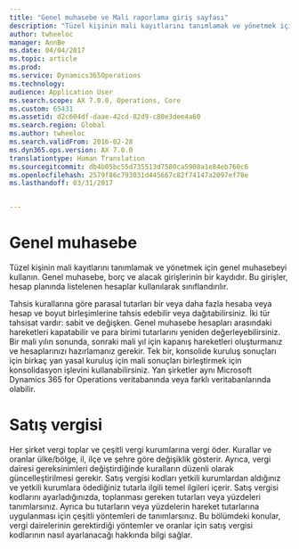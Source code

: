 ```yaml
---
title: "Genel muhasebe ve Mali raporlama giriş sayfası"
description: "Tüzel kişinin mali kayıtlarını tanımlamak ve yönetmek için genel muhasebeyi kullanın. Genel muhasebe, borç ve alacak girişlerinin bir kaydıdır. Bu girişler, hesap planında listelenen hesaplar kullanılarak sınıflandırılır."
author: twheeloc
manager: AnnBe
ms.date: 04/04/2017
ms.topic: article
ms.prod: 
ms.service: Dynamics365Operations
ms.technology: 
audience: Application User
ms.search.scope: AX 7.0.0, Operations, Core
ms.custom: 65431
ms.assetid: d2c604df-daae-42cd-82d9-c80e3dee4a60
ms.search.region: Global
ms.author: twheeloc
ms.search.validFrom: 2016-02-28
ms.dyn365.ops.version: AX 7.0.0
translationtype: Human Translation
ms.sourcegitcommit: db4b05bc55d735513d7580ca5908a1e84eb760c6
ms.openlocfilehash: 2579f86c793031d445667c82f74147a2097ef78e
ms.lasthandoff: 03/31/2017


---
```


# <a name="general-ledger"></a>Genel muhasebe 

Tüzel kişinin mali kayıtlarını tanımlamak ve yönetmek için genel muhasebeyi kullanın. Genel muhasebe, borç ve alacak girişlerinin bir kaydıdır. Bu girişler, hesap planında listelenen hesaplar kullanılarak sınıflandırılır. 

Tahsis kurallarına göre parasal tutarları bir veya daha fazla hesaba veya hesap ve boyut birleşimlerine tahsis edebilir veya dağıtabilirsiniz. İki tür tahsisat vardır: sabit ve değişken. Genel muhasebe hesapları arasındaki hareketleri kapatabilir ve para birimi tutarlarını yeniden değerleyebilirsiniz. Bir mali yılın sonunda, sonraki mali yıl için kapanış hareketleri oluşturmanız ve hesaplarınızı hazırlamanız gerekir. Tek bir, konsolide kuruluş sonuçları için birkaç yan yasal kuruluş için mali sonuçları birleştirmek için konsolidasyon işlevini kullanabilirsiniz. Yan şirketler aynı Microsoft Dynamics 365 for Operations veritabanında veya farklı veritabanlarında olabilir.

# <a name="sales-tax"></a>Satış vergisi
Her şirket vergi toplar ve çeşitli vergi kurumlarına vergi öder. Kurallar ve oranlar ülke/bölge, il, ilçe ve şehre göre değişiklik gösterir. Ayrıca, vergi dairesi gereksinimleri değiştirdiğinde kuralların düzenli olarak güncelleştirilmesi gerekir. Satış vergisi kodları yetkili kurumlardan aldığınız ve yetkili kurumlara ödediğiniz tutarla ilgili temel ilgileri içerir. Satış vergisi kodlarını ayarladığınızda, toplanması gereken tutarları veya yüzdeleri tanımlarsınız. Ayrıca bu tutarların veya yüzdelerin hareket tutarlarına uygulanması için çeşitli yöntemleri de tanımlarsınız. Bu bölümdeki konular, vergi dairelerinin gerektirdiği yöntemler ve oranlar için satış vergisi kodlarının nasıl ayarlanacağı hakkında bilgi sağlar.





